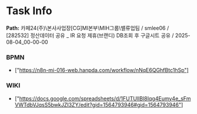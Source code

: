 # Task Info

**Path:** 카페24(주)\본사사업장\[CG]MI본부\MIH그룹\밸류업팀 / smlee06 / [282532] 정산데이터 공유 _ IR 요청 제휴(브랜디) DB조회 후 구글시트 공유 / 2025-08-04_00-00-00

### BPMN
- ["https://n8n-mi-016-web.hanpda.com/workflow/nNqE6QGhfBtc1hSp"]

### WIKI
- ["https://docs.google.com/spreadsheets/d/1FUTUlIBl8Iqg4Eumy4e_sFmVWTdbVJqsS5bwkJZI3ZY/edit?gid=1564793946#gid=1564793946"]

